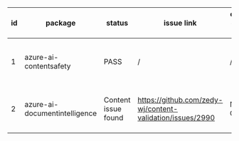 
| id | package | status | issue link | created date of issue | update date of issue | run date of pipeline | pipeline run link |
|----|---------|--------|------------|-----------------------|----------------------| ---------------------| ----------------- |
| 1 | azure-ai-contentsafety | PASS | / | / | / | 7/25/2025 7:28:16 AM | https://dev.azure.com/v-wenjyu/content-validation-automation/_build/results?buildId=60 |
| 2 | azure-ai-documentintelligence | Content issue found | https://github.com/zedy-wj/content-validation/issues/2990  | Need Confirm | Need Confirm | 7/25/2025 7:28:16 AM | https://dev.azure.com/v-wenjyu/content-validation-automation/_build/results?buildId=60 |